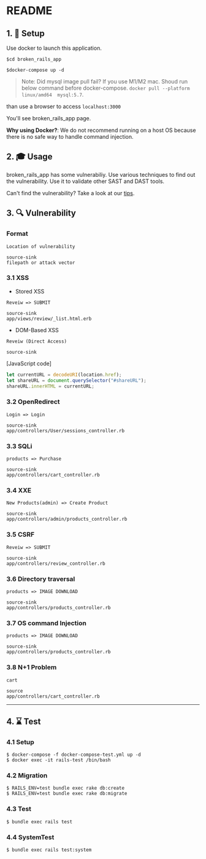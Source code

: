 # README

## 1. 🚀 Setup

Use docker to launch this application.
```
$cd broken_rails_app

$docker-compose up -d
```

> Note: Did mysql image pull fail? If you use M1/M2 mac. Shoud run below command before docker-compose.
> `docker pull --platform linux/amd64  mysql:5.7`.

than use a browser to access `localhost:3000`

You'll see broken_rails_app page.

**Why using Docker?**: 
We do not recommend running on a host OS because there is no safe way to handle command injection.

## 2. 🎓 Usage

broken_rails_app has some vulnerabiliy. Use various techniques to find out the vulnerability. Use it to validate other SAST and DAST tools.

Can't find the vulnerability?
Take a look at our [tips](https://github.com/halkichi0308/broken_rails_app/blob/master/payloads.md).

## 3. 🔍 Vulnerability

### Format

```
Location of vulnerability

source-sink
filepath or attack vector
```

### 3.1 XSS

-   Stored XSS

```
Reveiw => SUBMIT

source-sink
app/views/review/_list.html.erb
```

-   DOM-Based XSS

```
Reveiw (Direct Access)

source-sink
```

[JavaScript code]

```js
let currentURL = decodeURI(location.href);
let shareURL = document.querySelector("#shareURL");
shareURL.innerHTML = currentURL;
```

### 3.2 OpenRedirect

```
Login => Login

source-sink
app/controllers/User/sessions_controller.rb
```

### 3.3 SQLi

```
products => Purchase

source-sink
app/controllers/cart_controller.rb
```

### 3.4 XXE

```
New Products(admin) => Create Product

source-sink
app/controllers/admin/products_controller.rb
```

### 3.5 CSRF

```
Reveiw => SUBMIT

source-sink
app/controllers/review_controller.rb
```

### 3.6 Directory traversal

```
products => IMAGE DOWNLOAD

source-sink
app/controllers/products_controller.rb
```

### 3.7 OS command Injection

```
products => IMAGE DOWNLOAD

source-sink
app/controllers/products_controller.rb
```

### 3.8 N+1 Problem

```
cart

source
app/controllers/cart_controller.rb
```

---

## 4. ⌛ Test

### 4.1 Setup

```
$ docker-compose -f docker-compose-test.yml up -d
$ docker exec -it rails-test /bin/bash
```

### 4.2 Migration

```
$ RAILS_ENV=test bundle exec rake db:create
$ RAILS_ENV=test bundle exec rake db:migrate
```

### 4.3 Test

```
$ bundle exec rails test
```

### 4.4 SystemTest

```
$ bundle exec rails test:system
```
